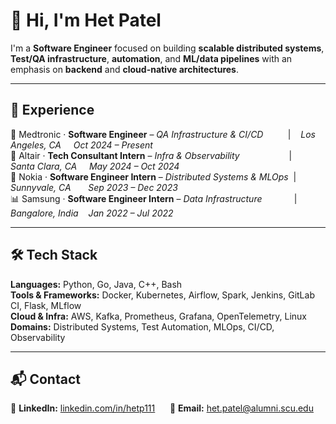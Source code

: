 # 👋 Hi, I'm Het Patel
I'm a **Software Engineer** focused on building **scalable distributed systems**, **Test/QA infrastructure**, **automation**, and **ML/data pipelines** with an emphasis on **backend** and **cloud-native architectures**.

---
## 💼 Experience
🏥 Medtronic · **Software Engineer** – _QA Infrastructure & CI/CD_&nbsp;&nbsp;&nbsp;&nbsp;&nbsp;&nbsp;&nbsp;&nbsp;&nbsp;&nbsp;|&nbsp;&nbsp;&nbsp; *Los Angeles, CA &nbsp;&nbsp;&nbsp; Oct 2024 – Present*  
🧠 Altair · **Tech Consultant Intern** – _Infra & Observability_&nbsp;&nbsp;&nbsp;&nbsp;&nbsp;&nbsp;&nbsp;&nbsp;&nbsp;&nbsp;&nbsp;&nbsp;&nbsp;&nbsp;&nbsp;&nbsp;&nbsp;&nbsp;&nbsp;&nbsp;|&nbsp;&nbsp;&nbsp; *Santa Clara, CA &nbsp;&nbsp;&nbsp; May 2024 – Oct 2024*  
📶 Nokia · **Software Engineer Intern** – _Distributed Systems & MLOps_&nbsp;&nbsp;|&nbsp;&nbsp;&nbsp; *Sunnyvale, CA &nbsp;&nbsp;&nbsp;&nbsp;&nbsp; Sep 2023 – Dec 2023*  
📊 Samsung · **Software Engineer Intern** – _Data Infrastructure_&nbsp;&nbsp;&nbsp;&nbsp;&nbsp;&nbsp;&nbsp;&nbsp;&nbsp;&nbsp;&nbsp;&nbsp;&nbsp;|&nbsp;&nbsp;&nbsp; *Bangalore, India &nbsp;&nbsp; Jan 2022 – Jul 2022*  

---
## 🛠️ Tech Stack
**Languages:** Python, Go, Java, C++, Bash  
**Tools & Frameworks:** Docker, Kubernetes, Airflow, Spark, Jenkins, GitLab CI, Flask, MLflow  
**Cloud & Infra:** AWS, Kafka, Prometheus, Grafana, OpenTelemetry, Linux  
**Domains:** Distributed Systems, Test Automation, MLOps, CI/CD, Observability

---
## 📬 Contact
💼 **LinkedIn:** [linkedin.com/in/hetp111](https://www.linkedin.com/in/hetp111)&nbsp;&nbsp;&nbsp;&nbsp;&nbsp;
📧 **Email:** [het.patel@alumni.scu.edu](mailto:het.patel@alumni.scu.edu)
